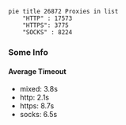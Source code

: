 
```mermaid
pie title 26872 Proxies in list
    "HTTP" : 17573
    "HTTPS": 3775
    "SOCKS" : 8224
```

### Some Info
#### Average Timeout

- mixed: 3.8s
- http: 2.1s
- https: 8.7s
- socks: 6.5s